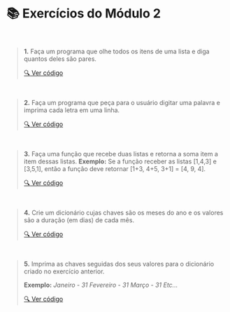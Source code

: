 # :books: Exercícios do Módulo 2

<br>

> **1.** Faça um programa que olhe todos os itens de uma lista e diga quantos deles são pares.
>
> [:mag: Ver código](Exercicio1.ipynb)
>    

<br>

> **2.** Faça um programa que peça para o usuário digitar uma palavra e imprima cada letra em uma linha.
>
> [:mag: Ver código](Exercicio2.ipynb)
>  

<br>

> **3.** Faça uma função que recebe duas listas e retorna a soma item a item dessas listas.
> **Exemplo:** Se a função receber as listas [1,4,3] e [3,5,1], então a função deve retornar [1+3, 4+5, 3+1] = [4, 9, 4].
>
> [:mag: Ver código](Exercicio3.ipynb)
>  

<br>

> **4.** Crie um dicionário cujas chaves são os meses do ano e os valores são a duração (em dias) de cada mês.
>
> [:mag: Ver código](Exercicio4-5.ipynb)

<br>

> **5.** Imprima as chaves seguidas dos seus valores para o dicionário criado no exercício anterior.
>
> __Exemplo:__
> *Janeiro - 31*
> *Fevereiro - 31*
> *Março - 31*
> *Etc...*
>
> [:mag: Ver código](Exercicio4-5.ipynb)


